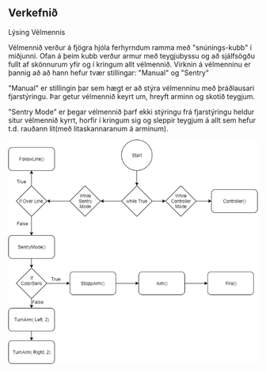 ## Verkefnið






Lýsing Vélmennis

  Vélmennið verður á fjögra hjóla ferhyrndum ramma með "snúnings-kubb" í miðjunni. Ofan á þeim kubb verður armur með teygjubyssu og að sjálfsögðu fullt af skönnurum yfir og í kringum allt vélmennið.
   Virknin á vélmenninu er þannig að að hann hefur tvær stillingar: "Manual" og "Sentry"
   
   "Manual" er stillingin þar sem hægt er að stýra vélmenninu með þráðlausari fjarstýringu. Þar getur vélmennið keyrt um, hreyft arminn og skotið teygjum.
   
   "Sentry Mode" er þegar vélmennið þarf ekki stýringu frá fjarstýringu heldur situr vélmennið kyrrt, horfir í kringum sig og sleppir teygjum á allt sem hefur t.d. rauðann lit(með litaskannaranum á arminum).


![Mynd og litagreinir](./img/verkefni1.png)
